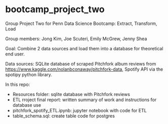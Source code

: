 # bootcamp_project_two
Group Project Two for Penn Data Science Bootcamp: Extract, Transform, Load

Group members: Jong Kim, Joe Scuteri, Emily McGrew, Jenny Shea

Goal: Combine 2 data sources and load them into a database for theoretical end user.

Data sources: SQLite database of scraped Pitchfork album reviews from https://www.kaggle.com/nolanbconaway/pitchfork-data, Spotify API via the spotipy python library.

In this repo: 
  * Resources folder: sqlite database with Pitchfork reviews
  * ETL rroject final report: written summary of work and instructions for database use
  * pitchfork_spotify_ETL.ipynb: jupyter notebook with code for ETL
  * table_schema.sql: create table code for postgres
